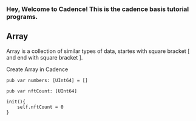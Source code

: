 ### Hey, Welcome to Cadence! This is the cadence basis tutorial programs.

## Array

Array is a collection of similar types of data, startes with square bracket [ and end with square bracket ].

Create Array in Cadence
```
pub var numbers: [UInt64] = []

```

```
pub var nftCount: [UInt64]

init(){
    self.nftCount = 0
}
```